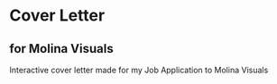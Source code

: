 # Cover Letter
## for Molina Visuals

Interactive cover letter made for my Job Application to Molina Visuals
